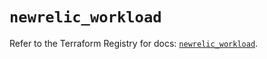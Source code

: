 # `newrelic_workload`

Refer to the Terraform Registry for docs: [`newrelic_workload`](https://registry.terraform.io/providers/newrelic/newrelic/3.64.0/docs/resources/workload).
